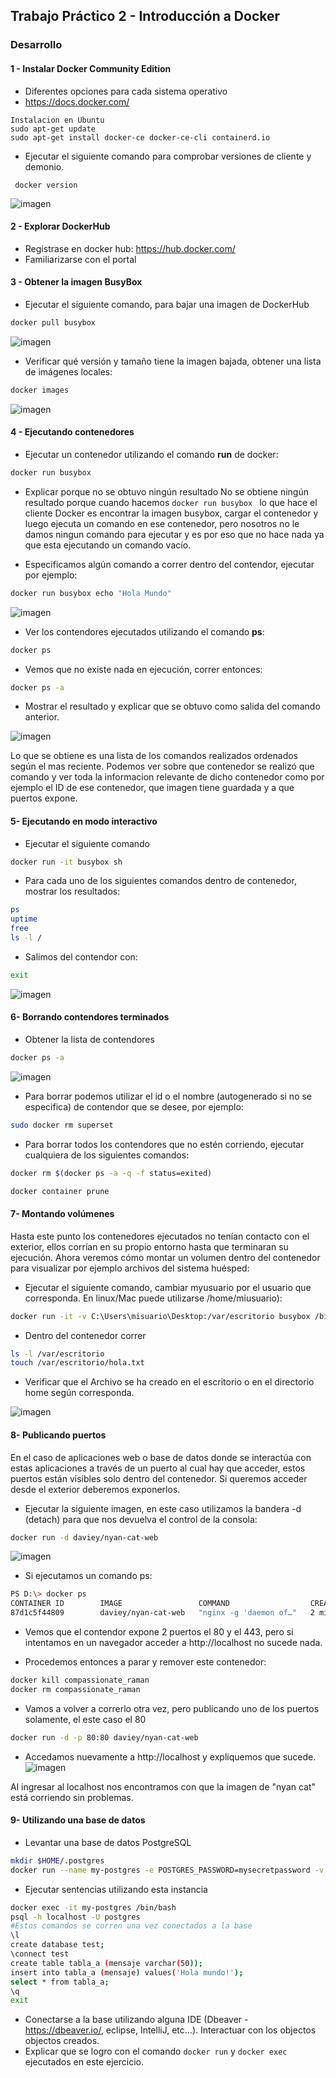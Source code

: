 ## Trabajo Práctico 2 - Introducción a Docker
### Desarrollo

#### 1 - Instalar Docker Community Edition

 - Diferentes opciones para cada sistema operativo
 - https://docs.docker.com/
```
Instalacion en Ubuntu
sudo apt-get update
sudo apt-get install docker-ce docker-ce-cli containerd.io
```

 - Ejecutar el siguiente comando para comprobar versiones de cliente y demonio.
``` 
 docker version
```

![imagen](https://user-images.githubusercontent.com/48757979/129815065-f59086ae-ce99-4aeb-a3bb-bb165ef28082.png)


#### 2 - Explorar DockerHub
-  Registrase en docker hub: https://hub.docker.com/
-  Familiarizarse con el portal

#### 3 - Obtener la imagen BusyBox

  - Ejecutar el siguiente comando, para bajar una imagen de DockerHub
  ```bash
  docker pull busybox
  ```
  ![imagen](https://user-images.githubusercontent.com/48757979/129813407-e9af7045-13f7-4831-b067-021516504a6c.png)

  - Verificar qué versión y tamaño tiene la imagen bajada, obtener una lista de imágenes locales:
```bash
docker images
```
![imagen](https://user-images.githubusercontent.com/48757979/129813426-1c02d9e7-3e0b-4650-8807-dfea4057b49f.png)

#### 4 - Ejecutando contenedores
  - Ejecutar un contenedor utilizando el comando **run** de docker:
```bash
docker run busybox
```

  - Explicar porque no se obtuvo ningún resultado
  No se obtiene ningún resultado porque cuando hacemos ```docker run busybox ``` lo que hace el cliente Docker es encontrar la imagen busybox, cargar el contenedor y luego ejecuta un comando en ese contenedor, pero nosotros no le damos ningun comando para ejecutar y es por eso que no hace nada ya que esta ejecutando un comando vacío.

  - Especificamos algún comando a correr dentro del contendor, ejecutar por ejemplo:
```bash
docker run busybox echo "Hola Mundo"
```
![imagen](https://user-images.githubusercontent.com/48757979/129813460-514244bb-a8a7-435e-af23-658c884f5306.png)


  - Ver los contendores ejecutados utilizando el comando **ps**:
```bash
docker ps
```

  - Vemos que no existe nada en ejecución, correr entonces:
```bash
docker ps -a
```
  - Mostrar el resultado y explicar que se obtuvo como salida del comando anterior.

![imagen](https://user-images.githubusercontent.com/48757979/129813509-05bb83ba-dbb1-4602-bf34-c56316bd977f.png)

Lo que se obtiene es una lista de los comandos realizados ordenados según el mas reciente. Podemos ver sobre que contenedor se realizó que comando y ver toda la informacion relevante de dicho contenedor como por ejemplo el ID de ese contenedor, que imagen tiene guardada y a que puertos expone.
#### 5- Ejecutando en modo interactivo

  - Ejecutar el siguiente comando
```bash
docker run -it busybox sh
```

  - Para cada uno de los siguientes comandos dentro de contenedor, mostrar los resultados:
```bash
ps
uptime
free
ls -l /
```
  - Salimos del contendor con:
```bash
exit
```

![imagen](https://user-images.githubusercontent.com/48757979/129813703-b1fbd3dc-badc-4056-a588-5e2bdf5d2041.png)

#### 6- Borrando contendores terminados

  - Obtener la lista de contendores 
```bash
docker ps -a
```
![imagen](https://user-images.githubusercontent.com/48757979/129813736-b3ff1593-9752-4ce8-be87-782cc293e435.png)

  - Para borrar podemos utilizar el id o el nombre (autogenerado si no se especifica) de contendor que se desee, por ejemplo:
```bash
sudo docker rm superset
```
  - Para borrar todos los contendores que no estén corriendo, ejecutar cualquiera de los siguientes comandos:
```bash
docker rm $(docker ps -a -q -f status=exited)
```
```bash
docker container prune

```

#### 7- Montando volúmenes

Hasta este punto los contenedores ejecutados no tenían contacto con el exterior, ellos corrían en su propio entorno hasta que terminaran su ejecución. Ahora veremos cómo montar un volumen dentro del contenedor para visualizar por ejemplo archivos del sistema huésped:

  - Ejecutar el siguiente comando, cambiar myusuario por el usuario que corresponda. En linux/Mac puede utilizarse /home/miusuario):
```bash
docker run -it -v C:\Users\misuario\Desktop:/var/escritorio busybox /bin/sh
```
  - Dentro del contenedor correr
```bash
ls -l /var/escritorio
touch /var/escritorio/hola.txt
```
  - Verificar que el Archivo se ha creado en el escritorio o en el directorio home según corresponda.

![imagen](https://user-images.githubusercontent.com/48757979/129814840-61debb04-46d5-4f1e-ab98-7df2fe969144.png)


#### 8- Publicando puertos

En el caso de aplicaciones web o base de datos donde se interactúa con estas aplicaciones a través de un puerto al cual hay que acceder, estos puertos están visibles solo dentro del contenedor. Si queremos acceder desde el exterior deberemos exponerlos.

  - Ejecutar la siguiente imagen, en este caso utilizamos la bandera -d (detach) para que nos devuelva el control de la consola:

```bash
docker run -d daviey/nyan-cat-web

```
![imagen](https://user-images.githubusercontent.com/48757979/129814902-3648f57e-75a3-4385-9a20-16b312c6ad49.png)

  - Si ejecutamos un comando ps:
```bash
PS D:\> docker ps
CONTAINER ID        IMAGE                 COMMAND                  CREATED             STATUS              PORTS               NAMES
87d1c5f44809        daviey/nyan-cat-web   "nginx -g 'daemon of…"   2 minutes ago       Up 2 minutes        80/tcp, 443/tcp     compassionate_raman
```
  - Vemos que el contendor expone 2 puertos el 80 y el 443, pero si intentamos en un navegador acceder a http://localhost no sucede nada.

  - Procedemos entonces a parar y remover este contenedor:
```bash
docker kill compassionate_raman
docker rm compassionate_raman
```
  - Vamos a volver a correrlo otra vez, pero publicando uno de los puertos solamente, el este caso el 80

```bash
docker run -d -p 80:80 daviey/nyan-cat-web
```
  - Accedamos nuevamente a http://localhost y expliquemos que sucede.
![imagen](https://user-images.githubusercontent.com/48757979/129814993-075bae64-e94d-44c1-8807-892c748f848a.png)

Al ingresar al localhost nos encontramos con que la imagen de "nyan cat" está corriendo sin problemas.


#### 9- Utilizando una base de datos
- Levantar una base de datos PostgreSQL

```bash
mkdir $HOME/.postgres
docker run --name my-postgres -e POSTGRES_PASSWORD=mysecretpassword -v $HOME/.postgres:/var/lib/postgresql/data -p 5432:5432 -d postgres:9.4
```
- Ejecutar sentencias utilizando esta instancia

```bash
docker exec -it my-postgres /bin/bash
psql -h localhost -U postgres
#Estos comandos se corren una vez conectados a la base
\l
create database test;
\connect test
create table tabla_a (mensaje varchar(50));
insert into tabla_a (mensaje) values('Hola mundo!');
select * from tabla_a;
\q
exit
```
- Conectarse a la base utilizando alguna IDE (Dbeaver - https://dbeaver.io/, eclipse, IntelliJ, etc...). Interactuar con los objectos objectos creados.
- Explicar que se logro con el comando `docker run` y `docker exec` ejecutados en este ejercicio.

